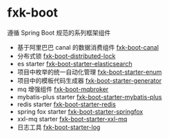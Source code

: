 # fxk-boot
遵循 Spring Boot 规范的系列框架组件
- 基于阿里巴巴 canal 的数据消费组件 [fxk-boot-canal](https://github.com/fanxuankai/fxk-boot/tree/main/fxk-boot-canal)
- 分布式锁 [fxk-boot-distributed-lock](https://github.com/fanxuankai/fxk-boot/tree/main/fxk-boot-distributed-lock)
- es starter [fxk-boot-starter-elasticsearch](https://github.com/fanxuankai/fxk-boot/tree/main/fxk-boot-starter-elasticsearch)
- 项目中枚举的统一自动化管理 [fxk-boot-starter-enum](https://github.com/fanxuankai/fxk-boot/tree/main/fxk-boot-starter-enum)
- 项目中的模板代码生成器 [fxk-boot-starter-generator](https://github.com/fanxuankai/fxk-boot/tree/main/fxk-boot-starter-generator)
- mq 增强组件 [fxk-boot-mqbroker](https://github.com/fanxuankai/fxk-boot/tree/main/fxk-boot-mqbroker)
- mybatis-plus starter [fxk-boot-starter-mybatis-plus](https://github.com/fanxuankai/fxk-boot/tree/main/fxk-boot-starter-mybatis-plus)
- redis starter [fxk-boot-starter-redis](https://github.com/fanxuankai/fxk-boot/tree/main/fxk-boot-starter-redis)
- spring fox starter [fxk-boot-starter-springfox](https://github.com/fanxuankai/fxk-boot/tree/main/fxk-boot-starter-springfox)
- xxl-mq starter [fxk-boot-starter-xxl-mq](https://github.com/fanxuankai/fxk-boot/tree/main/fxk-boot-starter-xxl-mq)
- 日志工具 [fxk-boot-starter-log](https://github.com/fanxuankai/fxk-boot/tree/main/fxk-boot-starter-log)
